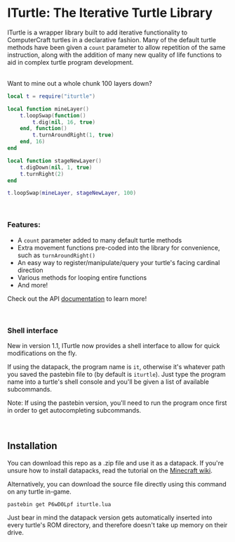 # ITurtle: The Iterative Turtle Library

ITurtle is a wrapper library built to add iterative functionality to ComputerCraft turtles in a declarative fashion. Many of the default turtle methods have been given a `count` parameter to allow repetition of the same instruction, along with the addition of many new quality of life functions to aid in complex turtle program development.
<br>
<br>

Want to mine out a whole chunk 100 layers down?
```lua
local t = require("iturtle")

local function mineLayer()
    t.loopSwap(function()
        t.dig(nil, 16, true)
    end, function()
        t.turnAroundRight(1, true)
    end, 16)
end

local function stageNewLayer()
    t.digDown(nil, 1, true)
    t.turnRight(2)
end

t.loopSwap(mineLayer, stageNewLayer, 100)
```
<br>

### Features:
* A `count` parameter added to many default turtle methods
* Extra movement functions pre-coded into the library for convenience, such as `turnAroundRight()`
* An easy way to register/manipulate/query your turtle's facing cardinal direction
* Various methods for looping entire functions
* And more!

Check out the API [documentation](https://github.com/w00tyd00d/iturtle-cc/wiki) to learn more!

<br>    

### Shell interface

New in version 1.1, ITurtle now provides a shell interface to allow for quick modifications on the fly.

If using the datapack, the program name is `it`, otherwise it's whatever path you saved the pastebin file to (by default is `iturtle`). Just type the program name into a turtle's shell console and you'll be given a list of available subcommands.

Note: If using the pastebin version, you'll need to run the program once first in order to get autocompleting subcommands.

<br>

## Installation

You can download this repo as a .zip file and use it as a datapack. If you're unsure how to install datapacks, read the tutorial on the [Minecraft wiki](https://minecraft.wiki/w/Tutorials/Installing_a_data_pack).

Alternatively, you can download the source file directly using this command on any turtle in-game.
```
pastebin get P6wD0Lpf iturtle.lua
```
Just bear in mind the datapack version gets automatically inserted into every turtle's ROM directory, and therefore doesn't take up memory on their drive.
